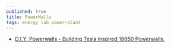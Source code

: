 ```yaml
---
published: true
title: PowerWalls
tags: energy lab power-plant
---
```

- [D.I.Y. Powerwalls - Building Tesla inspired 18650 Powerwalls.](https://secondlifestorage.com/index.php)
